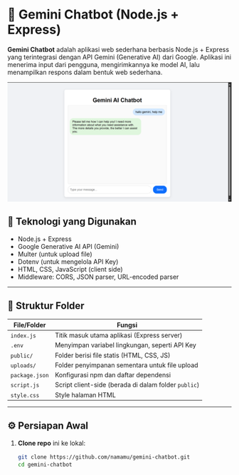 # 🤖 Gemini Chatbot (Node.js + Express)

**Gemini Chatbot** adalah aplikasi web sederhana berbasis Node.js + Express yang terintegrasi dengan API Gemini (Generative AI) dari Google. Aplikasi ini menerima input dari pengguna, mengirimkannya ke model AI, lalu menampilkan respons dalam bentuk web sederhana.


![Preview](Assets/implementasi.png)

## 🚀 Teknologi yang Digunakan

- Node.js + Express
- Google Generative AI API (Gemini)
- Multer (untuk upload file)
- Dotenv (untuk mengelola API Key)
- HTML, CSS, JavaScript (client side)
- Middleware: CORS, JSON parser, URL-encoded parser

---

## 📁 Struktur Folder

| File/Folder        | Fungsi                                                                 |
|--------------------|------------------------------------------------------------------------|
| `index.js`         | Titik masuk utama aplikasi (Express server)                            |
| `.env`             | Menyimpan variabel lingkungan, seperti API Key                         |
| `public/`          | Folder berisi file statis (HTML, CSS, JS)                              |
| `uploads/`         | Folder penyimpanan sementara untuk file upload                         |
| `package.json`     | Konfigurasi npm dan daftar dependensi                                  |
| `script.js`        | Script client-side (berada di dalam folder `public`)                   |
| `style.css`        | Style halaman HTML                                                     |

---

## ⚙️ Persiapan Awal

1. **Clone repo** ini ke lokal:
   ```bash
   git clone https://github.com/namamu/gemini-chatbot.git
   cd gemini-chatbot

